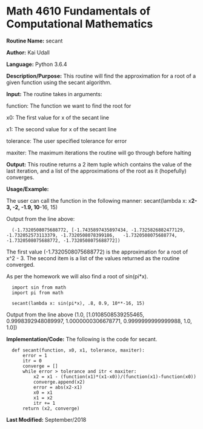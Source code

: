 # Math 4610 Fundamentals of Computational Mathematics

**Routine Name:**           secant

**Author:** Kai Udall

**Language:** Python 3.6.4

**Description/Purpose:** This routine will find the approximation for a root of a given function using the secant algorithm.

**Input:** The routine takes in arguments:

function: The function we want to find the root for

x0: The first value for x of the secant line

x1: The second value for x of the secant line

tolerance: The user specified tolerance for error

maxiter: The maximum iterations the routine will go through before halting

**Output:** This routine returns a 2 item tuple which contains the value of the last iteration, and a list of the approximations of the root as it (hopefully) converges.

**Usage/Example:**

The user can call the function in the following manner:
      secant(lambda x: x**2-3, -2, -1.9, 10**-16, 15)

Output from the line above:

      (-1.7320508075688772, [-1.7435897435897434, -1.7325826882477129, -1.732052573113379, -1.7320508078399186,   -1.7320508075688774, -1.7320508075688772, -1.7320508075688772])

The first value (-1.7320508075688772) is the approximation for a root of x^2 - 3. The second item is a list of the values returned as the routine converged.

As per the homework we will also find a root of sin(pi*x). 

      import sin from math
      import pi from math
      
      secant(lambda x: sin(pi*x), .8, 0.9, 10**-16, 15)

Output from the line above
      (1.0, [1.0108508539255465, 0.9998392948089997, 1.0000000306678771, 0.9999999999999988, 1.0, 1.0])

**Implementation/Code:** The following is the code for secant.
      
      def secant(function, x0, x1, tolerance, maxiter):
          error = 1
          itr = 0
          converge = []
          while error > tolerance and itr < maxiter:
              x2 = x1 - (function(x1)*(x1-x0))/(function(x1)-function(x0))
              converge.append(x2)
              error = abs(x2-x1)
              x0 = x1
              x1 = x2
              itr += 1
          return (x2, converge)
      


**Last Modified:** September/2018

